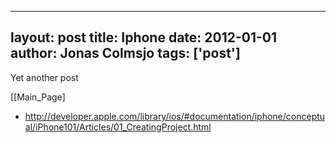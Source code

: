 
---
layout: post
title: Iphone
date: 2012-01-01
author: Jonas Colmsjo
tags: ['post']
---

Yet another post





[[Main_Page]


* http://developer.apple.com/library/ios/#documentation/iphone/conceptual/iPhone101/Articles/01_CreatingProject.html
